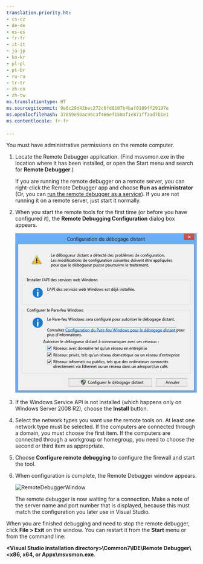```yaml
---
translation.priority.ht:
- cs-cz
- de-de
- es-es
- fr-fr
- it-it
- ja-jp
- ko-kr
- pl-pl
- pt-br
- ru-ru
- tr-tr
- zh-cn
- zh-tw
ms.translationtype: HT
ms.sourcegitcommit: 9e6c28d42bec272c6fd6107b4baf0109ff29197e
ms.openlocfilehash: 37859e9bac96c3f486ef150af1e871ff3ad7b1e1
ms.contentlocale: fr-fr

---
```

You must have administrative permissions on the remote computer.  
  
1.  Locate the Remote Debugger application. (Find msvsmon.exe in the location where it has been installed, or open the Start menu and search for **Remote Debugger**.)
  
     If you are running the remote debugger on a  remote server, you can right-click the Remote Debugger app and choose **Run as administrator** (Or, you can [run the remote debugger as a service](../../debugger/remote-debugging.md#bkmk_configureService)). If you are not running it on a remote server, just start it normally.
  
3.  When you start the remote tools for the first time (or before you have configured it), the **Remote Debugging Configuration** dialog box appears.  
  
     ![RemoteDebuggerConfWizardPage](../media/remotedebuggerconfwizardpage.png "RemoteDebuggerConfWizardPage")  
  
4.  If the Windows Service API is not installed (which happens only on Windows Server 2008 R2), choose the **Install** button.  
  
5.  Select the network types you want use the remote tools on. At least one network type must be selected. If the computers are connected through a domain, you must choose the first item. If the computers are connected through a workgroup or homegroup, you need to choose the second or third item as appropriate.  
  
6.  Choose **Configure remote debugging** to configure the firewall and start the tool.  
  
7.  When configuration is complete, the Remote Debugger window appears.
  
     ![RemoteDebuggerWindow](../media/remotedebuggerwindow.png "RemoteDebuggerWindow")
  
     The remote debugger is now waiting for a connection. Make a note of the server name and port number that is displayed, because this must match the configuration you later use in Visual Studio.  
  
 When you are finished debugging and need to stop the remote debugger, click **File > Exit** on the window. You can restart it from the **Start** menu or from the command line:  
  
 **\<Visual Studio installation directory>\Common7\IDE\Remote Debugger\\<x86, x64, or Appx\msvsmon.exe**.  
